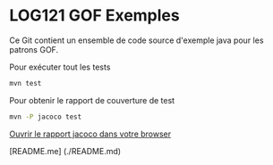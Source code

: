 # LOG121 GOF Exemples

Ce Git contient un ensemble de code source d'exemple java pour les patrons GOF.

Pour exécuter tout les tests
```bash
mvn test 
```

Pour obtenir le rapport de couverture de test
```bash
mvn -P jacoco test
```
[Ouvrir le rapport jacoco dans votre browser](./target/jacoco/site/../../site/jacoco/index.html)

[README.me]
(./README.md)
